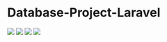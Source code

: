 # Database-Project-Laravel

<img src="https://user-images.githubusercontent.com/86826210/211159641-34b6c697-0645-4085-b44b-114ee226c81d.png">
<img src="https://user-images.githubusercontent.com/86826210/211159642-da694eae-0d74-42fa-b0ac-a2ff39dd32fb.png">
<img src="https://user-images.githubusercontent.com/86826210/211159644-a3ed5a9e-6e35-49d7-b8c3-8f9988886cf4.png">
<img src="https://user-images.githubusercontent.com/86826210/211159645-b7f6404e-2302-4895-8127-0fd2275ae190.png">
